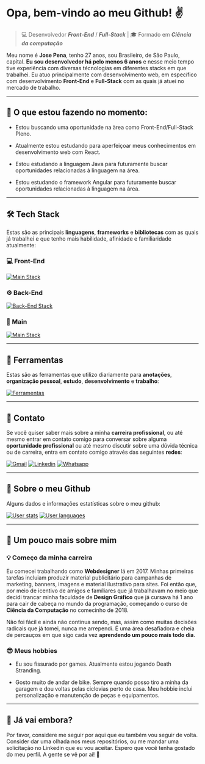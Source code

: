 # Opa, bem-vindo ao meu Github! ✌

> 💻 Desenvolvedor ***Front-End*** / ***Full-Stack*** | 🎓 Formado em ***Ciência da computação***

Meu nome é **Jose Pena**, tenho 27 anos, sou Brasileiro, de São Paulo, capital. **Eu sou desenvolvedor há pelo menos 6 anos** e nesse meio tempo tive experiência com diversas técnologias em diferentes stacks em que trabalhei. Eu atuo principalmente com desenvolvimento web, em específico com desenvolvimento **Front-End** e **Full-Stack** com as quais já atuei no mercado de trabalho.

___

## 📌 O que estou fazendo no momento:

- Estou buscando uma oportunidade na àrea como Front-End/Full-Stack Pleno.

- Atualmente estou estudando para aperfeiçoar meus conhecimentos em desenvolvimento web com React.

- Estou estudando a linguagem Java para futuramente buscar oportunidades relacionadas à linguagem na área.

- Estou estudando o framework Angular para futuramente buscar oportunidades relacionadas à linguagem na área.

___

## 🛠️ Tech Stack
Estas são as principais **linguagens**, **frameworks** e **bibliotecas** com as quais já trabalhei e que tenho mais habilidade, afinidade e familiaridade atualmente:

### 💻 Front-End
[![Main Stack](https://skillicons.dev/icons?perline=10&i=html,css,git,js,ts,bootstrap,tailwind,styledcomponents,sass,jquery,webpack,vite,npm,yarn,react,angular,svelte,jest,vitest)](https://skillicons.dev)

### ⚙️ Back-End
[![Back-End Stack](https://skillicons.dev/icons?i=nodejs,express,java,mysql,mongodb)](https://skillicons.dev)

### 🧡 Main
[![Main Stack](https://skillicons.dev/icons?i=sass,ts,vite,npm,react,jest,nodejs,express)](https://skillicons.dev)

___

## 🧰 Ferramentas

Estas são as ferramentas que utilizo diariamente para **anotações**, **organização pessoal**, **estudo**, **desenvolvimento** e **trabalho**:

[![Ferramentas](https://skillicons.dev/icons?i=sublime,vscode,github,idea,notion,figma)](https://skillicons.dev)

___

## 📧 Contato

Se você quiser saber mais sobre a minha **carreira profissional**, ou até mesmo entrar em contato comigo para conversar sobre alguma **oportunidade profissional** ou até mesmo discutir sobre uma dúvida técnica ou de carreira, entra em contato comigo através das seguintes **redes**:

[![Gmail](https://img.shields.io/badge/gmail-fa383e?style=for-the-badge)](mailto:jose.pena.dev@gmail.com)
[![Linkedin](https://img.shields.io/badge/linkedin-0a66c2?style=for-the-badge)](https://www.linkedin.com.br/in/ze-pena)
[![Whatsapp](https://img.shields.io/badge/Whatsapp-25d366?style=for-the-badge)](https://wa.me/+5511942008326)

___

## 🚀 Sobre o meu Github

Alguns dados e informações estatísticas sobre o meu github:

[![User stats](https://github-readme-stats.vercel.app/api?username=ze-pena&show_icons=true&theme=dracula&include_all_commits=true&count_private=true&locale=pt-BR)](https://github.com/anuraghazra/github-readme-stats)
[![User languages](https://github-readme-stats.vercel.app/api/top-langs/?username=ze-pena&layout=compact&langs_count=6&theme=dracula&locale=pt-BR)](https://github.com/anuraghazra/github-readme-stats) 

___

## 🔎 Um pouco mais sobre mim

### 💡 Começo da minha carreira

Eu comecei trabalhando como **Webdesigner** lá em 2017. Minhas primeiras tarefas incluiam produzir material publicitário para campanhas de marketing, banners, imagens e material ilustrativo para sites. Foi então que, por meio de icentivo de amigos e famíliares que já trabalhavam no meio que decidi trancar minha faculdade de **Design Gráfico** que já cursava há 1 ano para cair de cabeça no mundo da programação, começando o curso de **Ciência da Computação** no comecinho de 2018.

Não foi fácil e ainda não continua sendo, mas, assim como muitas decisões radicais que já tomei, nunca me arrependi. É uma área desafiadora e cheia de percauços em que sigo cada vez **aprendendo um pouco mais todo dia**.

### 😎 Meus hobbies

- Eu sou fissurado por games. Atualmente estou jogando Death Stranding.

- Gosto muito de andar de bike. Sempre quando posso tiro a minha da 
garagem e dou voltas pelas ciclovias perto de casa. Meu hobbie inclui 
personalização e manutenção de peças e equipamentos.

___

## 🥺 Já vai embora?

Por favor, considere me seguir por aqui que eu também vou seguir de volta. Consider dar uma olhada nos meus repositórios, ou me mandar uma solicitação no Linkedin que eu vou aceitar. Espero que você tenha gostado do meu perfil. A gente se vê por aí! 👋
